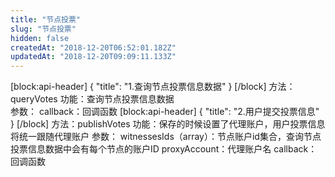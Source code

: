 ```yaml
---
title: "节点投票"
slug: "节点投票"
hidden: false
createdAt: "2018-12-20T06:52:01.182Z"
updatedAt: "2018-12-20T09:09:11.133Z"
---
```

[block:api-header]
{
  "title": "1.查询节点投票信息数据"
}
[/block]
方法：queryVotes
功能：查询节点投票信息数据	
参数：
callback：回调函数
[block:api-header]
{
  "title": "2.用户提交投票信息"
}
[/block]
方法：publishVotes
功能：保存的时候设置了代理账户，用户投票信息将统一跟随代理账户	
参数：
witnessesIds（array）：节点账户id集合，查询节点投票信息数据中会有每个节点的账户ID
proxyAccount：代理账户名
callback：回调函数